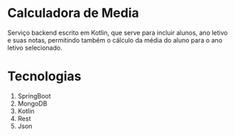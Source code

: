 # Calculadora de Media 

Serviço backend escrito em Kotlin, que serve para incluir alunos, ano letivo e suas notas,
permitindo também o cálculo da média do aluno para o ano letivo selecionado.

# Tecnologias

1. SpringBoot
2. MongoDB
3. Kotlin
4. Rest
5. Json
